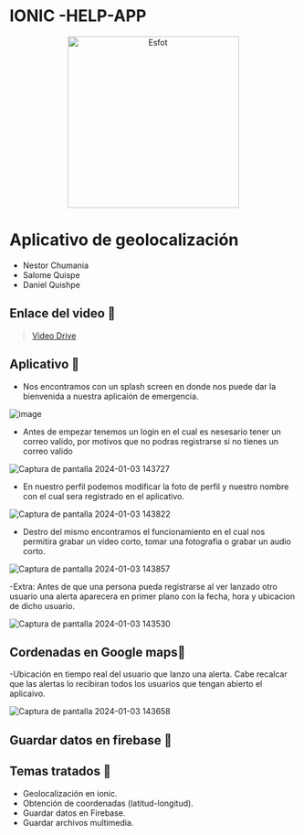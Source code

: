 # IONIC -HELP-APP
<div>
<p align='center'>
<img src="https://esfot.epn.edu.ec/images/headers/logo_esfot_buho.png" alt="Esfot" width="300px">
</p>
</div>

# Aplicativo de geolocalización 
- Nestor Chumania
- Salome Quispe
- Daniel Quishpe

## Enlace del video 🔗

> [Video Drive](https://drive.google.com/file/d/1q983gUfiULXlFtL1sjJ5xlRtmTbwmVvR/view?usp=sharing)

## Aplicativo 🧩
- Nos encontramos con un splash screen  en donde nos puede dar la bienvenida a nuestra aplicaión de emergencia.

![image](https://github.com/RotsenCH/HelpApp/assets/117754291/b80f0bb1-9d86-4ecd-9c33-51db870b8282)

- Antes de empezar tenemos un login en el cual es nesesario tener un correo valido, por motivos que no podras registrarse si no tienes un correo valido

![Captura de pantalla 2024-01-03 143727](https://github.com/RotsenCH/HelpApp/assets/117754291/f14e3bdb-261b-4fd0-914f-5f71ea061594)

- En nuestro perfil podemos modificar la foto de perfil y nuestro nombre con el cual sera registrado en el aplicativo.
  
![Captura de pantalla 2024-01-03 143822](https://github.com/RotsenCH/HelpApp/assets/117754291/f777c2c5-b164-4c4b-a3c3-1a02bc0faa86)

- Destro del mismo encontramos el funcionamiento en el cual nos permitira grabar un video corto, tomar una fotografia o grabar un audio corto.
  
![Captura de pantalla 2024-01-03 143857](https://github.com/RotsenCH/HelpApp/assets/117754291/fa25fc55-244e-4f5d-997f-23937630a5e5)

-Extra: Antes de que una persona pueda registrarse al ver lanzado otro usuario una alerta aparecera en primer plano con la fecha, hora y ubicacion de dicho usuario.

![Captura de pantalla 2024-01-03 143530](https://github.com/RotsenCH/HelpApp/assets/117754291/218b9aee-cb8e-4291-9547-99196f1527c4)

## Cordenadas en Google maps🧩
-Ubicación en tiempo real del usuario que lanzo una alerta. Cabe recalcar que las alertas lo recibiran todos los usuarios que tengan abierto el aplicaivo.

![Captura de pantalla 2024-01-03 143658](https://github.com/RotsenCH/HelpApp/assets/117754291/86010149-832a-4352-af36-0673afcbd128)


## Guardar datos en firebase 🧩



## Temas tratados 🤖
- Geolocalización en ionic.
- Obtención de coordenadas (latitud-longitud).
- Guardar datos en Firebase.
- Guardar archivos multimedia.
